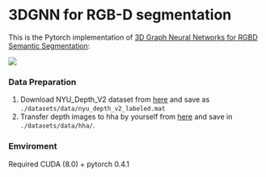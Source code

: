 # 3DGNN for RGB-D segmentation
This is the Pytorch implementation of [3D Graph Neural Networks for RGBD Semantic Segmentation](http://openaccess.thecvf.com/content_ICCV_2017/papers/Qi_3D_Graph_Neural_ICCV_2017_paper.pdf): 

![](https://github.com/xjqicuhk/3DGNN/blob/master/overallpipeline.png)

### Data Preparation
1. Download NYU_Depth_V2 dataset from [here](https://cs.nyu.edu/~silberman/datasets/nyu_depth_v2.html) and save as `./datasets/data/nyu_depth_v2_labeled.mat`
2. Transfer depth images to hha by yourself from [here](https://github.com/charlesCXK/Depth2HHA) and save in `./datasets/data/hha/`. 

### Emviroment
Required CUDA (8.0) + pytorch 0.4.1


